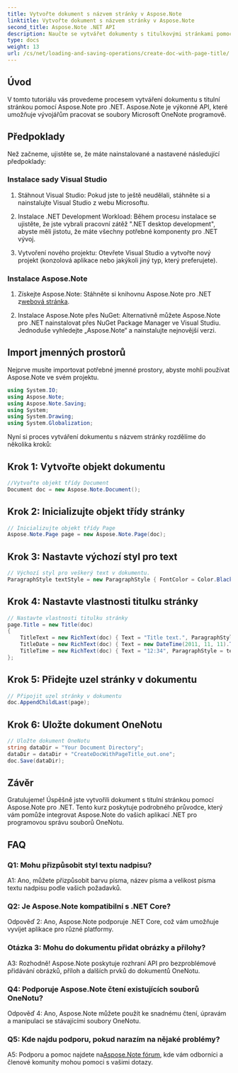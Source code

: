 ```yaml
---
title: Vytvořte dokument s názvem stránky v Aspose.Note
linktitle: Vytvořte dokument s názvem stránky v Aspose.Note
second_title: Aspose.Note .NET API
description: Naučte se vytvářet dokumenty s titulkovými stránkami pomocí Aspose.Note pro .NET. Postupujte podle našeho podrobného průvodce pro bezproblémovou integraci.
type: docs
weight: 13
url: /cs/net/loading-and-saving-operations/create-doc-with-page-title/
---
```

## Úvod

V tomto tutoriálu vás provedeme procesem vytváření dokumentu s titulní stránkou pomocí Aspose.Note pro .NET. Aspose.Note je výkonné API, které umožňuje vývojářům pracovat se soubory Microsoft OneNote programově.

## Předpoklady

Než začneme, ujistěte se, že máte nainstalované a nastavené následující předpoklady:

### Instalace sady Visual Studio

1. Stáhnout Visual Studio: Pokud jste to ještě neudělali, stáhněte si a nainstalujte Visual Studio z webu Microsoftu.

2. Instalace .NET Development Workload: Během procesu instalace se ujistěte, že jste vybrali pracovní zátěž ".NET desktop development", abyste měli jistotu, že máte všechny potřebné komponenty pro .NET vývoj.

3. Vytvoření nového projektu: Otevřete Visual Studio a vytvořte nový projekt (konzolová aplikace nebo jakýkoli jiný typ, který preferujete).

### Instalace Aspose.Note

1.  Získejte Aspose.Note: Stáhněte si knihovnu Aspose.Note pro .NET z[webová stránka](https://releases.aspose.com/note/net/).

2. Instalace Aspose.Note přes NuGet: Alternativně můžete Aspose.Note pro .NET nainstalovat přes NuGet Package Manager ve Visual Studiu. Jednoduše vyhledejte „Aspose.Note“ a nainstalujte nejnovější verzi.

## Import jmenných prostorů

Nejprve musíte importovat potřebné jmenné prostory, abyste mohli používat Aspose.Note ve svém projektu.

```csharp
using System.IO;
using Aspose.Note;
using Aspose.Note.Saving;
using System;
using System.Drawing;
using System.Globalization;
```

Nyní si proces vytváření dokumentu s názvem stránky rozdělíme do několika kroků:

## Krok 1: Vytvořte objekt dokumentu

```csharp
//Vytvořte objekt třídy Document
Document doc = new Aspose.Note.Document();
```

## Krok 2: Inicializujte objekt třídy stránky

```csharp
// Inicializujte objekt třídy Page
Aspose.Note.Page page = new Aspose.Note.Page(doc);
```

## Krok 3: Nastavte výchozí styl pro text

```csharp
// Výchozí styl pro veškerý text v dokumentu.
ParagraphStyle textStyle = new ParagraphStyle { FontColor = Color.Black, FontName = "Arial", FontSize = 10 };
```

## Krok 4: Nastavte vlastnosti titulku stránky

```csharp
// Nastavte vlastnosti titulku stránky
page.Title = new Title(doc)
{
    TitleText = new RichText(doc) { Text = "Title text.", ParagraphStyle = textStyle },
    TitleDate = new RichText(doc) { Text = new DateTime(2011, 11, 11).ToString("D", CultureInfo.InvariantCulture), ParagraphStyle = textStyle },
    TitleTime = new RichText(doc) { Text = "12:34", ParagraphStyle = textStyle }
};
```

## Krok 5: Přidejte uzel stránky v dokumentu

```csharp
// Připojit uzel stránky v dokumentu
doc.AppendChildLast(page);
```

## Krok 6: Uložte dokument OneNotu

```csharp
// Uložte dokument OneNotu
string dataDir = "Your Document Directory";
dataDir = dataDir + "CreateDocWithPageTitle_out.one";
doc.Save(dataDir);
```

## Závěr

Gratulujeme! Úspěšně jste vytvořili dokument s titulní stránkou pomocí Aspose.Note pro .NET. Tento kurz poskytuje podrobného průvodce, který vám pomůže integrovat Aspose.Note do vašich aplikací .NET pro programovou správu souborů OneNotu.

## FAQ

### Q1: Mohu přizpůsobit styl textu nadpisu?

A1: Ano, můžete přizpůsobit barvu písma, název písma a velikost písma textu nadpisu podle vašich požadavků.

### Q2: Je Aspose.Note kompatibilní s .NET Core?

Odpověď 2: Ano, Aspose.Note podporuje .NET Core, což vám umožňuje vyvíjet aplikace pro různé platformy.

### Otázka 3: Mohu do dokumentu přidat obrázky a přílohy?

A3: Rozhodně! Aspose.Note poskytuje rozhraní API pro bezproblémové přidávání obrázků, příloh a dalších prvků do dokumentů OneNotu.

### Q4: Podporuje Aspose.Note čtení existujících souborů OneNotu?

Odpověď 4: Ano, Aspose.Note můžete použít ke snadnému čtení, úpravám a manipulaci se stávajícími soubory OneNotu.

### Q5: Kde najdu podporu, pokud narazím na nějaké problémy?

 A5: Podporu a pomoc najdete na[Aspose.Note fórum](https://forum.aspose.com/c/note/28), kde vám odborníci a členové komunity mohou pomoci s vašimi dotazy.